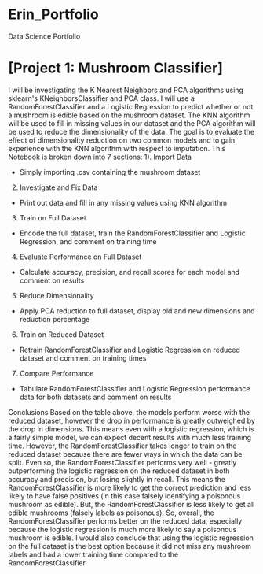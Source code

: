 # Erin_Portfolio
Data Science Portfolio

# [Project 1: Mushroom Classifier]
I will be investigating the K Nearest Neighbors and PCA algorithms using sklearn's KNeighborsClassifier and PCA class. I will use a RandomForestClassifier and a Logistic Regression to predict whether or not a mushroom is edible based on the mushroom dataset. The KNN algorithm will be used to fill in missing values in our dataset and the PCA algorithm will be used to reduce the dimensionality of the data. The goal is to evaluate the effect of dimensionality reduction on two common models and to gain experience with the KNN algorithm with respect to imputation. This Notebook is broken down into 7 sections:
1). Import Data
- Simply importing .csv containing the mushroom dataset
2. Investigate and Fix Data
- Print out data and fill in any missing values using KNN algorithm
3. Train on Full Dataset
- Encode the full dataset, train the RandomForestClassifier and Logistic Regression, and comment on training time
4. Evaluate Performance on Full Dataset
- Calculate accuracy, precision, and recall scores for each model and comment on results
5. Reduce Dimensionality
- Apply PCA reduction to full dataset, display old and new dimensions and reduction percentage
6. Train on Reduced Dataset
- Retrain RandomForestClassifier and Logistic Regression on reduced dataset and comment on training times
7. Compare Performance
- Tabulate RandomForestClassifier and Logistic Regression performance data for both datasets and comment on results




Conclusions
Based on the table above, the models perform worse with the reduced dataset, however the drop in performance is greatly outweighed by the drop in dimensions. This means even with a logistic regression, which is a fairly simple model, we can expect decent results with much less training time. However, the RandomForestClassifier takes longer to train on the reduced dataset because there are fewer ways in which the data can be split. Even so, the RandomForestClassifier performs very well - greatly outperforming the logistic regression on the reduced dataset in both accuracy and precision, but losing slightly in recall. This means the RandomForestClassifier is more likely to get the correct prediction and less likely to have false positives (in this case falsely identifying a poisonous mushroom as edible). But, the RandomForestClassifier is less likely to get all edible mushrooms (falsely labels as poisonous). So, overall, the RandomForestClassifier performs better on the reduced data, especially because the logistic regression is much more likely to say a poisonous mushroom is edible. I would also conclude that using the logistic regression on the full dataset is the best option because it did not miss any mushroom labels and had a lower training time compared to the RandomForestClassifier.
